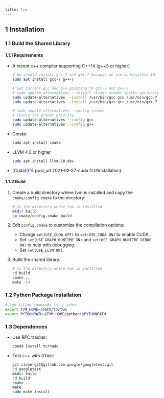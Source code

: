 ```yaml
---
title: Tvm
---
```


## 1 Installation

### 1.1 Build the Shared Library

#### 1.1.1 Requirements

* A recent c++ compiler supporting C++14 (g++5 or higher)

  ```bash
  # We should install gcc-7 and g++-7 because we use cudatoolkit-10.
  sudo apt install gcc-7 g++-7
  
  # Set current gcc and g++ pointing to gcc-7 and g++-7
  # sudo update-alternatives --install <link> <name> <path> <priority>
  sudo update-alternatives --install /usr/bin/gcc gcc /usr/bin/gcc-7 7
  sudo update-alternatives --install /usr/bin/g++ g++ /usr/bin/g++-7 7
  
  # sudo update-alternatives --config <name>
  # Choose the proper priority.
  sudo update-alternatives --config gcc
  sudo update-alternatives --config g++
  ```

  

* Cmake

  ```bash
  sudo apt install cmake
  ```

* LLVM 4.0 or higher

  ```bash
  sudo apt install llvm-10-dev
  ```

* [Cuda]({% post_url 2021-02-27-cuda %}#installation)

  

#### 1.1.2 Build

1. Create a build directory where tvm is installed and copy the `cmake/config.cmake` to the directory:

   ```bash
   # In the directory where tvm is installed
   mkdir build
   cp cmake/config.cmake build
   ```
2. Edit `config.cmake` to customize the compilation options:

   * Change `set(USE_CUDA OFF)` to `set(USE_CUDA ON)` to enable CUDA.
   * Set `set(USE_GRAPH_RUNTIME ON)` and `set(USE_GRAPH_RUNTIME_DEBUG ON)` to help with debugging.
   * Set `set(USE_LLVM ON)`.

3. Build the shared library.

   ```bash
   # In the directory where tvm is installed
   cd build
   cmake ..
   make -j4
   ```

### 1.2 Python Package Installation

```bash
# Add follow commands to ~/.zshrc.
export TVM_HOME=/path/to/tvm
export PYTHONPATH=$TVM_HOME/python:$PYTHONPATH
```

### 1.3 Dependences

* Use RPC tracker:

  ```bash
  conda install tornado
  ```

* Test c++ with GTest:

  ```bash
  git clone git@github.com:google/googletest.git
  cd googletest
  mkdir build
  cd build
  cmake ..
  make
  sudo make install
  ```

